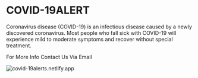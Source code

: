 # COVID-19ALERT

Coronavirus disease (COVID-19) is an infectious disease caused by a newly discovered coronavirus. Most people who fall sick with COVID-19 will experience mild to moderate symptoms and recover without special treatment.

For More Info Contact Us Via Email

![covid-19alerts.netlify.app](https://covid-19alert.netlify.app/assets/screenshot/covid-19alerts-site.png)
